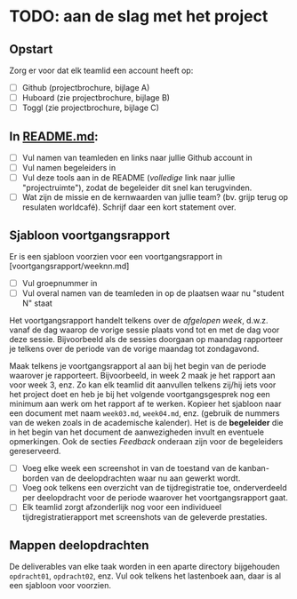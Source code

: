 # TODO: aan de slag met het project

## Opstart

Zorg er voor dat elk teamlid een account heeft op:

- [ ] Github (projectbrochure, bijlage A)
- [ ] Huboard (zie projectbrochure, bijlage B)
- [ ] Toggl (zie projectbrochure, bijlage C)

## In [README.md](README.md):

- [ ] Vul namen van teamleden en links naar jullie Github account in
- [ ] Vul namen begeleiders in
- [ ] Vul deze tools aan in de README (*volledige* link naar jullie "projectruimte"), zodat de begeleider dit snel kan terugvinden.
- [ ] Wat zijn de missie en de kernwaarden van jullie team? (bv. grijp terug op resulaten worldcafé). Schrijf daar een kort statement over.

## Sjabloon voortgangsrapport

Er is een sjabloon voorzien voor een voortgangsrapport in [voortgangsrapport/weeknn.md]

- [ ] Vul groepnummer in
- [ ] Vul overal namen van de teamleden in op de plaatsen waar nu "student N" staat

Het voortgangsrapport handelt telkens over de *afgelopen week*, d.w.z. vanaf de dag waarop de vorige sessie plaats vond tot en met de dag voor deze sessie. Bijvoorbeeld als de sessies doorgaan op maandag rapporteer je telkens over de periode van de vorige maandag tot zondagavond.

Maak telkens je voortgangsrapport al aan bij het begin van de periode waarover je rapporteert. Bijvoorbeeld, in week 2 maak je het rapport aan voor week 3, enz. Zo kan elk teamlid dit aanvullen telkens zij/hij iets voor het project doet en heb je bij het volgende voortgangsgesprek nog een minimum aan werk om het rapport af te werken. Kopieer het sjabloon naar een document met naam `week03.md`, `week04.md`, enz. (gebruik de nummers van de weken zoals in de academische kalender). Het is de **begeleider** die in het begin van het document de aanwezigheden invult en eventuele opmerkingen. Ook de secties *Feedback* onderaan zijn voor de begeleiders gereserveerd.


- [ ] Voeg elke week een screenshot in van de toestand van de kanban-borden van de deelopdrachten waar nu aan gewerkt wordt.
- [ ] Voeg ook telkens een overzicht van de tijdregistratie toe, onderverdeeld per deelopdracht voor de periode waarover het voortgangsrapport gaat.
- [ ] Elk teamlid zorgt afzonderlijk nog voor een individueel tijdregistratierapport met screenshots van de geleverde prestaties.

## Mappen deelopdrachten

De deliverables van elke taak worden in een aparte directory bijgehouden `opdracht01`, `opdracht02`, enz. Vul ook telkens het lastenboek aan, daar is al een sjabloon voor voorzien.
